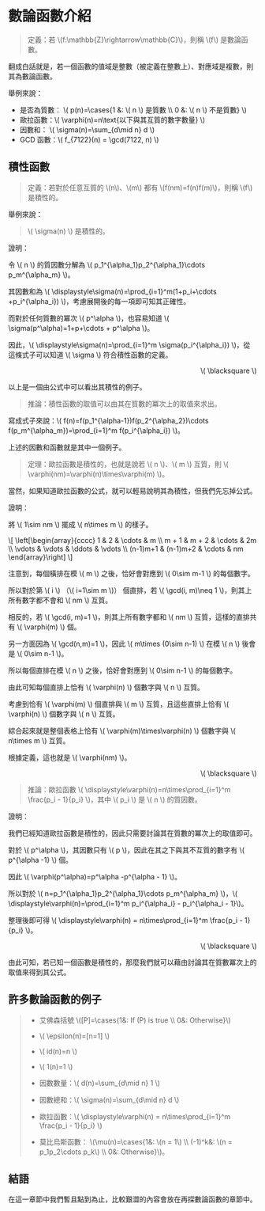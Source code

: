 # 數論函數介紹

> 定義：若 \\(f:\mathbb{Z}\rightarrow\mathbb{C}\\)，則稱 \\(f\\) 是數論函數。

翻成白話就是，若一個函數的值域是整數（被定義在整數上）、對應域是複數，則其為數論函數。

舉例來說：

* 是否為質數： \\( p(n)=\cases{1 &: \\( n \\) 是質數 \\\\ 0 &: \\( n \\) 不是質數} \\)
* 歐拉函數：\\( \varphi(n)=n\text{以下與其互質的數字數量} \\)
* 因數和： \\( \sigma(n)=\sum_{d\mid n} d \\)
* GCD 函數：\\( f_{7122}(n) = \gcd(7122, n) \\)

## 積性函數

> 定義：若對於任意互質的 \\(n\\)、\\(m\\) 都有 \\(f(nm)=f(n)f(m)\\)，則稱 \\(f\\) 是積性的。

舉例來說：

> \\( \sigma(n) \\) 是積性的。

證明：

令 \\( n \\) 的質因數分解為 \\( p_1^{\alpha_1}p_2^{\alpha_1}\cdots p_m^{\alpha_m} \\)。

其因數和為 \\( \displaystyle\sigma(n)=\prod_{i=1}^m(1+p_i+\cdots +p_i^{\alpha_i}) \\)，考慮展開後的每一項即可知其正確性。

而對於任何質數的冪次 \\( p^\alpha \\)，也容易知道 \\( \sigma(p^\alpha)=1+p+\cdots + p^\alpha \\)。

因此，\\( \displaystyle\sigma(n)=\prod_{i=1}^m \sigma(p_i^{\alpha_i}) \\)，從這條式子可以知道 \\( \sigma \\) 符合積性函數的定義。

<p align="right">\( \blacksquare \)</p>

以上是一個由公式中可以看出其積性的例子。

> 推論：積性函數的取值可以由其在質數的冪次上的取值來求出。

寫成式子來說：\\( f(n)=f(p_1^{\alpha-1})f(p_2^{\alpha_2})\cdots f(p_m^{\alpha_m})=\prod_{i=1}^m f(p_i^{\alpha_i}) \\)。

上述的因數和函數就是其中一個例子。

> 定理：歐拉函數是積性的，也就是說若 \\( n \\)、\\( m \\) 互質，則 \\( \varphi(nm)=\varphi(n)\times\varphi(m) \\)。

當然，如果知道歐拉函數的公式，就可以輕易說明其為積性，但我們先忘掉公式。

證明：

將 \\( 1\sim nm \\) 擺成 \\( n\times m \\) 的樣子。

\\[
\left[\begin{array}{cccc}
1 & 2 & \cdots & m \\\\
m + 1 & m + 2 & \cdots & 2m \\\\
\vdots & \vdots & \ddots & \vdots \\\\
(n-1)m+1 & (n-1)m+2 & \cdots & nm
\end{array}\right]
\\]

注意到，每個橫排在模 \\( m \\) 之後，恰好會對應到 \\( 0\sim m-1 \\) 的每個數字。

所以對於第 \\( i \\) （\\( i=1\sim m \\)） 個直排，若 \\( \gcd(i, m)\neq 1 \\)，則其上所有數字都不會和 \\( nm \\) 互質。

相反的，若 \\( \gcd(i, m)=1 \\)，則其上所有數字都和 \\( nm \\) 互質，這樣的直排共有 \\( \varphi(m) \\) 個。

另一方面因為 \\( \gcd(n,m)=1 \\)，因此 \\( m\times (0\sim n-1) \\) 在模 \\( n \\) 後會是 \\( 0\sim n-1 \\)。

所以每個直排在模 \\( n \\) 之後，恰好會對應到 \\( 0\sim n-1 \\) 的每個數字。

由此可知每個直排上恰有 \\( \varphi(n) \\) 個數字與 \\( n \\) 互質。

考慮到恰有 \\( \varphi(m) \\) 個直排與 \\( m \\) 互質，且這些直排上恰有 \\( \varphi(n) \\) 個數字與 \\( n \\) 互質。

綜合起來就是整個表格上恰有 \\( \varphi(m)\times\varphi(n) \\) 個數字與 \\( n\times m \\) 互質。

根據定義，這也就是 \\( \varphi(nm) \\)。

<p align="right">\( \blacksquare \)</p>

> 推論：歐拉函數 \\( \displaystyle\varphi(n)=n\times\prod_{i=1}^m \frac{p_i - 1}{p_i} \\)，其中 \\( p_i \\) 是 \\( n \\) 的質因數。

證明：

我們已經知道歐拉函數是積性的，因此只需要討論其在質數的冪次上的取值即可。

對於 \\( p^\alpha \\)，其因數只有 \\( p \\)，因此在其之下與其不互質的數字有 \\( p^{\alpha -1} \\) 個。

因此 \\( \varphi(p^\alpha)=p^\alpha -p^{\alpha - 1} \\)。

所以對於 \\( n=p_1^{\alpha_1}p_2^{\alpha_1}\cdots p_m^{\alpha_m} \\)，\\( \displaystyle\varphi(n)=\prod_{i=1}^m p_i^{\alpha_i} - p_i^{\alpha_i - 1}\\)。

整理後即可得 \\( \displaystyle\varphi(n) = n\times\prod_{i=1}^m \frac{p_i - 1}{p_i} \\)。

<p align="right">\( \blacksquare \)</p>

由此可知，若已知一個函數是積性的，那麼我們就可以藉由討論其在質數冪次上的取值來得到其公式。

## 許多數論函數的例子

> * 艾佛森括號 \\([P]=\cases{1&: If \(P\) is true \\\\ 0&: Otherwise}\\)
>
> * \\( \epsilon(n)=[n=1] \\)
>
> * \\( id(n)=n \\)
>
> * \\( 1(n)=1 \\)
>
> * 因數數量：\\( d(n)=\sum_{d\mid n} 1 \\)
>
> * 因數總和：\\( \sigma(n)=\sum_{d\mid n} d \\)
>
> * 歐拉函數：\\( \displaystyle\varphi(n) = n\times\prod_{i=1}^m \frac{p_i - 1}{p_i} \\)
>
> * 莫比烏斯函數： \\(\mu(n)=\cases{1&: \\(n = 1\\) \\\\ (-1)^k&: \\(n = p_1p_2\cdots p_k\\) \\\\ 0&: Otherwise}\\)。

## 結語

在這一章節中我們暫且點到為止，比較艱澀的內容會放在再探數論函數的章節中。
